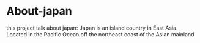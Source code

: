 # About-japan
this project talk about japan: Japan is an island country in East Asia. Located in the Pacific Ocean off the northeast coast of the Asian mainland
